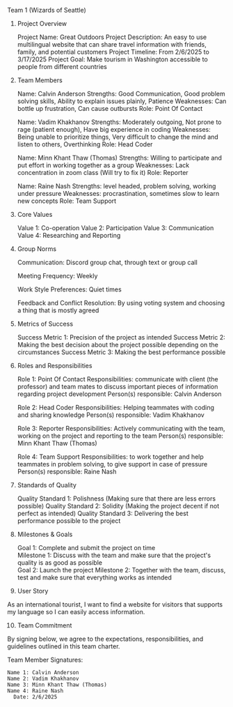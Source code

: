 Team 1 (Wizards of Seattle) 

1. Project Overview

    Project Name: Great Outdoors
    Project Description: An easy to use multilingual website that can share travel information with friends, family, and potential customers
    Project Timeline: From 2/6/2025 to 3/17/2025
    Project Goal: Make tourism in Washington accessible to people from different countries

2. Team Members

    Name: Calvin Anderson
    Strengths: Good Communication, Good problem solving skills, Ability to explain issues plainly, Patience 
    Weaknesses: Can bottle up frustration, Can cause outbursts 
    Role: Point Of Contact 

    Name: Vadim Khakhanov
    Strengths: Moderately outgoing, Not prone to rage (patient enough), Have big experience in coding 
    Weaknesses: Being unable to prioritize things, Very difficult to change the mind and listen to others, Overthinking 
    Role: Head Coder

    Name: Minn Khant Thaw (Thomas) 
    Strengths: Willing to participate and put effort in working together as a group
    Weaknesses: Lack concentration in zoom class (Will try to fix it) 
    Role: Reporter 

    Name: Raine Nash 
    Strengths: level headed, problem solving, working under pressure
    Weaknesses: procrastination,  sometimes slow to learn new concepts
    Role: Team Support 


3. Core Values

    Value 1: Co-operation
    Value 2: Participation 
    Value 3: Communication 
    Value 4: Researching and Reporting  


4. Group Norms

    Communication: Discord group chat, through text or group call 

    Meeting Frequency: Weekly 

    Work Style Preferences: Quiet times 

    Feedback and Conflict Resolution: By using voting system and choosing a thing that is mostly agreed  

5. Metrics of Success

    Success Metric 1: Precision of the project as intended 
    Success Metric 2: Making the best decision about the project possible depending on the circumstances 
    Success Metric 3: Making the best performance possible 

6. Roles and Responsibilities

    Role 1: Point Of Contact 
    Responsibilities: communicate with client (the professor) and team mates to discuss important pieces of information regarding project development 
    Person(s) responsible: Calvin Anderson 

    Role 2: Head Coder
    Responsibilities: Helping teammates with coding and sharing knowledge 
    Person(s) responsible: Vadim Khakhanov

    Role 3: Reporter 
    Responsibilities: Actively communicating with the team, working on the project and reporting to the team 
    Person(s) responsible: Minn Khant Thaw (Thomas) 

    Role 4: Team Support 
    Responsibilities: to work together and help teammates in  problem solving, to give support in case of pressure
    Person(s) responsible: Raine Nash


7. Standards of Quality

    Quality Standard 1: Polishness (Making sure that there are less errors possible)
    Quality Standard 2: Solidity (Making the project decent if not perfect as intended) 
    Quality Standard 3: Delivering the best performance possible to the project 

8. Milestones & Goals

    Goal 1: Complete and submit the project on time  
        Milestone 1: Discuss with the team and make sure that the project's quality is as good as possible  
    Goal 2: Launch the project
        Milestone 2: Together with the team, discuss, test and make sure that everything works as intended 

9. User Story

As an international tourist, I want to find a website for visitors that supports my language so I can easily access information.

10. Team Commitment

By signing below, we agree to the expectations, responsibilities, and guidelines outlined in this team charter.

Team Member Signatures:

    Name 1: Calvin Anderson
    Name 2: Vadim Khakhanov
    Name 3: Minn Khant Thaw (Thomas)
    Name 4: Raine Nash
      Date: 2/6/2025
